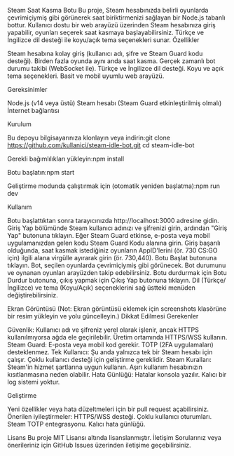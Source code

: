 Steam Saat Kasma Botu
Bu proje, Steam hesabınızda belirli oyunlarda çevrimiçiymiş gibi görünerek saat biriktirmenizi sağlayan bir Node.js tabanlı bottur. Kullanıcı dostu bir web arayüzü üzerinden Steam hesabınıza giriş yapabilir, oyunları seçerek saat kasmaya başlayabilirsiniz. Türkçe ve İngilizce dil desteği ile koyu/açık tema seçenekleri sunar.
Özellikler

Steam hesabına kolay giriş (kullanıcı adı, şifre ve Steam Guard kodu desteği).
Birden fazla oyunda aynı anda saat kasma.
Gerçek zamanlı bot durumu takibi (WebSocket ile).
Türkçe ve İngilizce dil desteği.
Koyu ve açık tema seçenekleri.
Basit ve mobil uyumlu web arayüzü.

Gereksinimler

Node.js (v14 veya üstü)
Steam hesabı (Steam Guard etkinleştirilmiş olmalı)
İnternet bağlantısı

Kurulum

Bu depoyu bilgisayarınıza klonlayın veya indirin:git clone https://github.com/kullanici/steam-idle-bot.git
cd steam-idle-bot


Gerekli bağımlılıkları yükleyin:npm install


Botu başlatın:npm start

Geliştirme modunda çalıştırmak için (otomatik yeniden başlatma):npm run dev



Kullanım

Botu başlattıktan sonra tarayıcınızda http://localhost:3000 adresine gidin.
Giriş Yap bölümünde Steam kullanıcı adınızı ve şifrenizi girin, ardından "Giriş Yap" butonuna tıklayın.
Eğer Steam Guard etkinse, e-posta veya mobil uygulamanızdan gelen kodu Steam Guard Kodu alanına girin.
Giriş başarılı olduğunda, saat kasmak istediğiniz oyunların AppID'lerini (ör. 730 CS:GO için) ilgili alana virgülle ayırarak girin (ör. 730,440).
Botu Başlat butonuna tıklayın. Bot, seçilen oyunlarda çevrimiçiymiş gibi görünecek.
Bot durumunu ve oynanan oyunları arayüzden takip edebilirsiniz.
Botu durdurmak için Botu Durdur butonuna, çıkış yapmak için Çıkış Yap butonuna tıklayın.
Dil (Türkçe/İngilizce) ve tema (Koyu/Açık) seçeneklerini sağ üstteki menüden değiştirebilirsiniz.

Ekran Görüntüsü
(Not: Ekran görüntüsü eklemek için screenshots klasörüne bir resim yükleyin ve yolu güncelleyin.)
Dikkat Edilmesi Gerekenler

Güvenlik: Kullanıcı adı ve şifreniz yerel olarak işlenir, ancak HTTPS kullanılmıyorsa ağda ele geçirilebilir. Üretim ortamında HTTPS/WSS kullanın.
Steam Guard: E-posta veya mobil kod gerekir. TOTP (2FA uygulamaları) desteklenmez.
Tek Kullanıcı: Şu anda yalnızca tek bir Steam hesabı için çalışır. Çoklu kullanıcı desteği için geliştirme gereklidir.
Steam Kuralları: Steam'in hizmet şartlarına uygun kullanın. Aşırı kullanım hesabınızın kısıtlanmasına neden olabilir.
Hata Günlüğü: Hatalar konsola yazılır. Kalıcı bir log sistemi yoktur.

Geliştirme

Yeni özellikler veya hata düzeltmeleri için bir pull request açabilirsiniz.
Önerilen iyileştirmeler:
HTTPS/WSS desteği.
Çoklu kullanıcı oturumları.
Steam TOTP entegrasyonu.
Kalıcı hata günlüğü.



Lisans
Bu proje MIT Lisansı altında lisanslanmıştır.
İletişim
Sorularınız veya önerileriniz için GitHub Issues üzerinden iletişime geçebilirsiniz.
